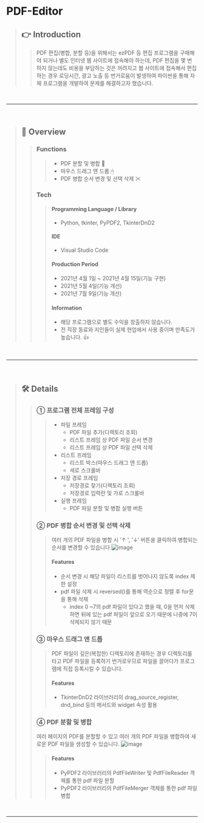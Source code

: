 # PDF-Editor
> ## 👉 Introduction
> > PDF 편집(병합, 분할 등)을 위해서는 ezPDF 등 편집 프로그램을 구매해야 되거나 별도 인터넷 웹 사이트에 접속해야 하는데, PDF 편집을 몇 번 하지 않는데도 비용을 부담하는 것은 꺼려지고 웹 사이트에 접속해서 편집하는 경우 로딩시간, 광고 노출 등 번거로움이 발생하여 파이썬을 통해 자체 프로그램을 개발하여 문제를 해결하고자 했습니다.

<br/>
<hr/>
<br/>

> ## 👏 Overview
> > ### Functions
> > > +  PDF 분할 및 병합 📑
> > > +  마우스 드래그 앤 드롭 🖱
> > > +  PDF 병합 순서 변경 및 선택 삭제 ✂
> > ### Tech
> > > #### Programming Language / Library
> > > + Python, tkinter, PyPDF2, TkinterDnD2  
> > > #### IDE
> > > + Visual Studio Code
> > > #### Production Period
> > > + 2021년 4월 1일 ~ 2021년 4월 15일(기능 구현)
> > > + 2021년 5월 4일(기능 개선)
> > > + 2021년 7월 9일(기능 개선)
> > > #### Information
> > > + 해당 프로그램으로 별도 수익을 창출하지 않습니다.
> > > + 전 직장 동료와 지인들이 실제 현업에서 사용 중이며 만족도가 높습니다. 👍

<br/>
<hr/>
<br/>

> ## 🛠️ Details
> > ### ① 프로그램 전체 프레임 구성
> > > + 파일 프레임
> > >   +  PDF 파일 추가(디렉토리 조회)
> > >   +  리스트 프레임 상 PDF 파일 순서 변경
> > >   +  리스트 프레임 상 PDF 파일 선택 삭제
> > > + 리스트 프레임
> > >   + 리스트 박스(마우스 드래그 앤 드롭)
> > >   + 세로 스크롤바
> > > + 저장 경로 프레임
> > >   + 저장경로 찾기(디렉토리 조회)
> > >   + 저장경로 입력란 및 가로 스크롤바
> > > + 실행 프레임
> > >   + PDF 파일 분할 및 병합 실행 버튼
> >   
> > ### ② PDF 병합 순서 변경 및 선택 삭제
> > > 여러 개의 PDF 파일을 병합 시 '↑ ', '↓' 버튼을 클릭하여 병합되는 순서를 변경할 수 있습니다
> > > ![image](https://user-images.githubusercontent.com/82401504/145345668-9f567d1f-40da-4ceb-b38f-a5bf65dc247e.png)
> > > #### Features
> > > + 순서 변경 시 해당 파일이 리스트를 벗어나지 않도록 index 제한 설정
> > > + pdf 파일 삭제 시 reversed()를 통해 역순으로 정렬 후 for문을 통해 삭제
> > >   + index 0 ~7의 pdf 파일이 있다고 했을 때, 0을 먼저 삭제 하면 뒤에 있는 pdf 파일이 앞으로 오기 때문에 나중에 7이 삭제되지 않기 때문
> >
> > ### ③ 마우스 드래그 앤 드롭
> > > PDF 파일이 깊은(복잡한) 디렉토리에 존재하는 경우 디렉토리를 타고 PDF 파일을 등록하기 번거로우므로 파일을 끌어다가 프로그램에 직접 등록시킬 수 있습니다.
> > > #### Features
> > > + TkinterDnD2 라이브러리의 drag_source_register, dnd_bind 등의 메서드와 widget 속성 활용
> >
> > ### ④ PDF 분할 및 병합
> > 여러 페이지의 PDF를 분할할 수 있고 여러 개의 PDF 파일을 병합하여 새로운 PDF 파일을 생성할 수 있습니다.
> > ![image](https://user-images.githubusercontent.com/82401504/145346415-332fc569-7c3e-49e5-ad99-111a18c6e52d.png)
> > > #### Features
> > > + PyPDF2 라이브러리의 PdfFileWriter 및 PdfFileReader 객체를 통한 pdf 파일 분할
> > > + PyPDF2 라이브러리의 PdfFileMerger 객체를 통한 pdf 파일 병합

<br/>
<hr/>
<br/>




